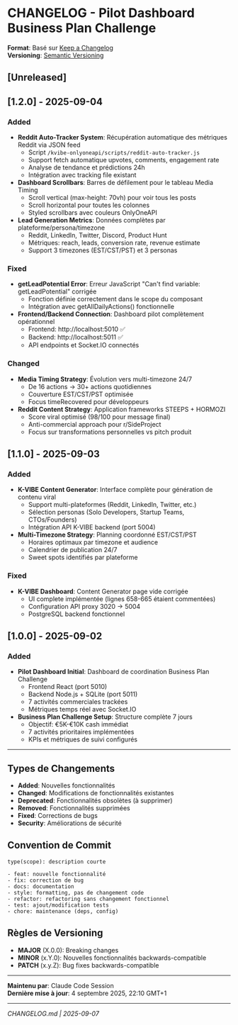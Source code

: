 # CHANGELOG - Pilot Dashboard Business Plan Challenge

**Format**: Basé sur [Keep a Changelog](https://keepachangelog.com/en/1.0.0/)  
**Versioning**: [Semantic Versioning](https://semver.org/spec/v2.0.0.html)

## [Unreleased]

## [1.2.0] - 2025-09-04

### Added
- **Reddit Auto-Tracker System**: Récupération automatique des métriques Reddit via JSON feed
  - Script `/kvibe-onlyoneapi/scripts/reddit-auto-tracker.js` 
  - Support fetch automatique upvotes, comments, engagement rate
  - Analyse de tendance et prédictions 24h
  - Intégration avec tracking file existant
- **Dashboard Scrollbars**: Barres de défilement pour le tableau Media Timing
  - Scroll vertical (max-height: 70vh) pour voir tous les posts
  - Scroll horizontal pour toutes les colonnes
  - Styled scrollbars avec couleurs OnlyOneAPI
- **Lead Generation Metrics**: Données complètes par plateforme/persona/timezone
  - Reddit, LinkedIn, Twitter, Discord, Product Hunt
  - Métriques: reach, leads, conversion rate, revenue estimate
  - Support 3 timezones (EST/CST/PST) et 3 personas

### Fixed
- **getLeadPotential Error**: Erreur JavaScript "Can't find variable: getLeadPotential" corrigée
  - Fonction définie correctement dans le scope du composant
  - Intégration avec getAllDailyActions() fonctionnelle
- **Frontend/Backend Connection**: Dashboard pilot complètement opérationnel
  - Frontend: http://localhost:5010 ✅
  - Backend: http://localhost:5011 ✅
  - API endpoints et Socket.IO connectés

### Changed
- **Media Timing Strategy**: Évolution vers multi-timezone 24/7
  - De 16 actions → 30+ actions quotidiennes
  - Couverture EST/CST/PST optimisée
  - Focus timeRecovered pour développeurs
- **Reddit Content Strategy**: Application frameworks STEEPS + HORMOZI
  - Score viral optimisé (98/100 pour message final)
  - Anti-commercial approach pour r/SideProject
  - Focus sur transformations personnelles vs pitch produit

## [1.1.0] - 2025-09-03

### Added
- **K-VIBE Content Generator**: Interface complète pour génération de contenu viral
  - Support multi-plateformes (Reddit, LinkedIn, Twitter, etc.)
  - Sélection personas (Solo Developers, Startup Teams, CTOs/Founders)  
  - Intégration API K-VIBE backend (port 5004)
- **Multi-Timezone Strategy**: Planning coordonné EST/CST/PST
  - Horaires optimaux par timezone et audience
  - Calendrier de publication 24/7
  - Sweet spots identifiés par plateforme

### Fixed
- **K-VIBE Dashboard**: Content Generator page vide corrigée
  - UI complete implémentée (lignes 658-665 étaient commentées)
  - Configuration API proxy 3020 → 5004
  - PostgreSQL backend fonctionnel

## [1.0.0] - 2025-09-02

### Added
- **Pilot Dashboard Initial**: Dashboard de coordination Business Plan Challenge
  - Frontend React (port 5010)
  - Backend Node.js + SQLite (port 5011) 
  - 7 activités commerciales trackées
  - Métriques temps réel avec Socket.IO
- **Business Plan Challenge Setup**: Structure complète 7 jours
  - Objectif: €5K-€10K cash immédiat
  - 7 activités prioritaires implémentées
  - KPIs et métriques de suivi configurés

---

## Types de Changements

- **Added**: Nouvelles fonctionnalités
- **Changed**: Modifications de fonctionnalités existantes  
- **Deprecated**: Fonctionnalités obsolètes (à supprimer)
- **Removed**: Fonctionnalités supprimées
- **Fixed**: Corrections de bugs
- **Security**: Améliorations de sécurité

## Convention de Commit

```
type(scope): description courte

- feat: nouvelle fonctionnalité
- fix: correction de bug  
- docs: documentation
- style: formatting, pas de changement code
- refactor: refactoring sans changement fonctionnel
- test: ajout/modification tests
- chore: maintenance (deps, config)
```

## Règles de Versioning

- **MAJOR** (X.0.0): Breaking changes
- **MINOR** (x.Y.0): Nouvelles fonctionnalités backwards-compatible  
- **PATCH** (x.y.Z): Bug fixes backwards-compatible

---

**Maintenu par**: Claude Code Session  
**Dernière mise à jour**: 4 septembre 2025, 22:10 GMT+1

---

*CHANGELOG.md | 2025-09-07*

